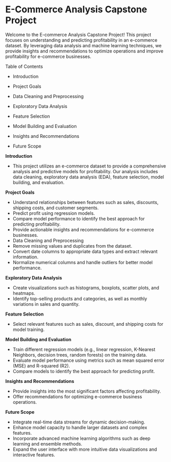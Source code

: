 # E-Commerce Analysis Capstone Project
Welcome to the E-commerce Analysis Capstone Project! This project focuses on understanding and predicting profitability in an e-commerce dataset. By leveraging data analysis and machine learning techniques, we provide insights and recommendations to optimize operations and improve profitability for e-commerce businesses.

Table of Contents

- Introduction

- Project Goals

- Data Cleaning and Preprocessing

- Exploratory Data Analysis

- Feature Selection

- Model Building and Evaluation

- Insights and Recommendations

- Future Scope

**Introduction**

- This project utilizes an e-commerce dataset to provide a comprehensive analysis and predictive models for profitability. Our analysis includes data cleaning, exploratory data analysis (EDA), feature selection, model building, and evaluation.

**Project Goals**

- Understand relationships between features such as sales, discounts, shipping costs, and customer segments.
- Predict profit using regression models.
- Compare model performance to identify the best approach for predicting profitability.
- Provide actionable insights and recommendations for e-commerce businesses.
- Data Cleaning and Preprocessing
- Remove missing values and duplicates from the dataset.
- Convert date columns to appropriate data types and extract relevant information.
- Normalize numerical columns and handle outliers for better model performance.

**Exploratory Data Analysis**

- Create visualizations such as histograms, boxplots, scatter plots, and heatmaps.
- Identify top-selling products and categories, as well as monthly variations in sales and quantity.

**Feature Selection**

- Select relevant features such as sales, discount, and shipping costs for model training.

**Model Building and Evaluation**

- Train different regression models (e.g., linear regression, K-Nearest Neighbors, decision trees, random forests) on the training data.
- Evaluate model performance using metrics such as mean squared error (MSE) and R-squared (R2).
- Compare models to identify the best approach for predicting profit.

**Insights and Recommendations**
  
- Provide insights into the most significant factors affecting profitability.
- Offer recommendations for optimizing e-commerce business operations.

**Future Scope**

- Integrate real-time data streams for dynamic decision-making.
- Enhance model capacity to handle larger datasets and complex features.
- Incorporate advanced machine learning algorithms such as deep learning and ensemble methods.
- Expand the user interface with more intuitive data visualizations and interactive features.
